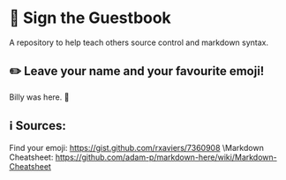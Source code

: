 # :speech_balloon: Sign the Guestbook
A repository to help teach others source control and markdown syntax.

## :pencil2: Leave your name and your favourite emoji!
Billy was here. :octopus:



## :information_source: Sources:
Find your emoji: https://gist.github.com/rxaviers/7360908
\Markdown Cheatsheet: https://github.com/adam-p/markdown-here/wiki/Markdown-Cheatsheet

